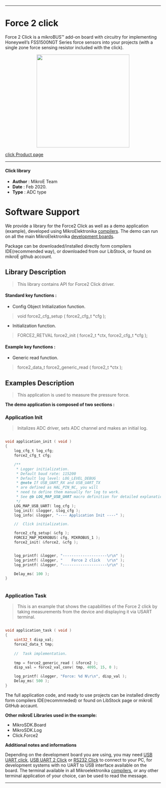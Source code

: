 
---
# Force 2 click

Force 2 Click is a mikroBUS™ add-on board with circuitry for implementing Honeywell’s FSS1500NGT Series force sensors into your projects (with a single zone force sensing resistor included with the click).

<p align="center">
  <img src="https://download.mikroe.com/images/click_for_ide/force2_click.png" height=300px>
</p>

[click Product page](https://www.mikroe.com/force-2-click)

---


#### Click library 

- **Author**        : MikroE Team
- **Date**          : Feb 2020.
- **Type**          : ADC type


# Software Support

We provide a library for the Force2 Click 
as well as a demo application (example), developed using MikroElektronika 
[compilers](https://shop.mikroe.com/compilers). 
The demo can run on all the main MikroElektronika [development boards](https://shop.mikroe.com/development-boards).

Package can be downloaded/installed directly form compilers IDE(recommended way), or downloaded from our LibStock, or found on mikroE github account. 

## Library Description

> This library contains API for Force2 Click driver.

#### Standard key functions :

- Config Object Initialization function.
> void force2_cfg_setup ( force2_cfg_t *cfg ); 
 
- Initialization function.
> FORCE2_RETVAL force2_init ( force2_t *ctx, force2_cfg_t *cfg );


#### Example key functions :

- Generic read function.
> force2_data_t force2_generic_read ( force2_t *ctx );

## Examples Description

> This application is used to measure the pressure force.

**The demo application is composed of two sections :**

### Application Init 

> Initalizes ADC driver, sets ADC channel and makes an initial log.

```c

void application_init ( void )
{
    log_cfg_t log_cfg;
    force2_cfg_t cfg;

    /** 
     * Logger initialization.
     * Default baud rate: 115200
     * Default log level: LOG_LEVEL_DEBUG
     * @note If USB_UART_RX and USB_UART_TX 
     * are defined as HAL_PIN_NC, you will 
     * need to define them manually for log to work. 
     * See @b LOG_MAP_USB_UART macro definition for detailed explanation.
     */
    LOG_MAP_USB_UART( log_cfg );
    log_init( &logger, &log_cfg );
    log_info( &logger, "---- Application Init ----" );

    //  Click initialization.

    force2_cfg_setup( &cfg );
    FORCE2_MAP_MIKROBUS( cfg, MIKROBUS_1 );
    force2_init( &force2, &cfg );


    log_printf( &logger, "--------------------\r\n" );
    log_printf( &logger, "    Force 2 click   \r\n" );
    log_printf( &logger, "--------------------\r\n" );

    Delay_ms( 100 );
}
  
```

### Application Task

> This is an example that shows the capabilities of the Force 2 click by taking measurements from the device and displaying it via USART terminal.

```c

void application_task ( void )
{
    uint32_t disp_val;
    force2_data_t tmp;
    
    //  Task implementation.
    
    tmp = force2_generic_read ( &force2 );
    disp_val = force2_val_conv( tmp, 4095, 15, 0 );

    log_printf( &logger, "Force: %d N\r\n", disp_val );
    Delay_ms( 500 );
}  

```

The full application code, and ready to use projects can be  installed directly form compilers IDE(recommneded) or found on LibStock page or mikroE GitHub accaunt.

**Other mikroE Libraries used in the example:** 

- MikroSDK.Board
- MikroSDK.Log
- Click.Force2

**Additional notes and informations**

Depending on the development board you are using, you may need 
[USB UART click](https://shop.mikroe.com/usb-uart-click), 
[USB UART 2 Click](https://shop.mikroe.com/usb-uart-2-click) or 
[RS232 Click](https://shop.mikroe.com/rs232-click) to connect to your PC, for 
development systems with no UART to USB interface available on the board. The 
terminal available in all Mikroelektronika 
[compilers](https://shop.mikroe.com/compilers), or any other terminal application 
of your choice, can be used to read the message.



---
